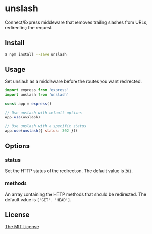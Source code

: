 # unslash

Connect/Express middleware that removes trailing slashes from URLs, redirecting the request.

## Install

```bash
$ npm install --save unslash
```

## Usage

Set unslash as a middleware before the routes you want redirected.

```javascript
import express from 'express'
import unslash from 'unslash'

const app = express()

// Use unslash with default options
app.use(unslash)

// Use unslash with a specific status
app.use(unslash({ status: 302 }))
```

## Options

### status

Set the HTTP status of the redirection. The default value is `301`.

### methods

An array containing the HTTP methods that should be redirected. The default value is `['GET', 'HEAD']`.

## License

[The MIT License](./LICENSE)
